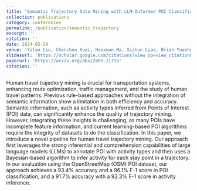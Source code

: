 ```yaml
---
title: "Semantic Trajectory Data Mining with LLM-Informed POI Classification (IEEE ITSC 2024 Best Paper)"
collection: publications
category: conferences
permalink: /publication/semantic_trajectory
excerpt: ''
citation: ''
date: 2024-05-20
venue: 'Yifan Liu, Chenchen Kuai, Haoxuan Ma, Xishun Liao, Brian Yueshuai He, Jiaqi Ma'
slidesurl: 'https://scholar.google.com/citations?view_op=view_citation&hl=en&user=pplw1EYAAAAJ&sortby=pubdate&citation_for_view=pplw1EYAAAAJ:UeHWp8X0CEIC'
paperurl: 'https://arxiv.org/abs/2405.11715'
citation: ''
---
```


Human travel trajectory mining is crucial for transportation systems, enhancing route optimization, traffic management, and the study of human travel patterns. Previous rule-based approaches without the integration of semantic information show a limitation in both efficiency and accuracy. Semantic information, such as activity types inferred from Points of Interest (POI) data, can significantly enhance the quality of trajectory mining. However, integrating these insights is challenging, as many POIs have incomplete feature information, and current learning-based POI algorithms require the integrity of datasets to do the classification. In this paper, we introduce a novel pipeline for human travel trajectory mining. Our approach first leverages the strong inferential and comprehension capabilities of large language models (LLMs) to annotate POI with activity types and then uses a Bayesian-based algorithm to infer activity for each stay point in a trajectory. In our evaluation using the OpenStreetMap (OSM) POI dataset, our approach achieves a 93.4% accuracy and a 96.1% F-1 score in POI classification, and a 91.7% accuracy with a 92.3% F-1 score in activity inference.
